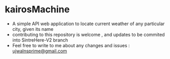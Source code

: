 # kairosMachine
* A simple API web application to locate current weather of any particular city, given its name 
* contributing to this repository is welcome , and updates to be commited into SintreHere-V2 branch
* Feel free to write to me about any changes and issues : ujwalnsprime@gmail.com
  
